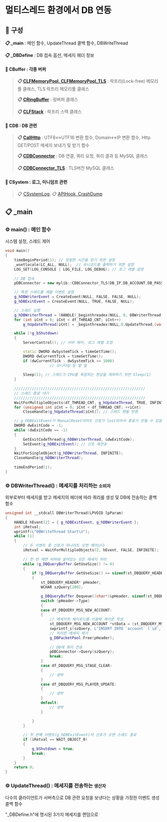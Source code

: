 # 멀티스레드 환경에서 DB 연동
## 📑 구성

**📋 _main** : 메인 함수, UpdateThread 콜백 함수, DBWriteThread

**📋 _DBDefine** : DB 접속 옵션, 메세지 헤더 정보

#### 📂 CBuffer : 각종 버퍼
> **📋 [CLFMemoryPool, CLFMemoryPool_TLS](https://github.com/kbm0996/-Pattern-MemoryPool)** : 락프리(Lock-free) 메모리풀 클래스, TLS 락프리 메모리풀 클래스
>
> **📋 [CRingBuffer](https://github.com/kbm0996/-DataStructure-RingBuffer)** : 링버퍼 클래스
>
> **📋 [CLFStack](https://github.com/kbm0996/-Pattern-MemoryPool)** : 락프리 스택 클래스

#### 📂 CDB : DB 관련
> **📋 [CallHttp](https://github.com/kbm0996/-SystemLink-CPPxPHPxDB)** : UTF8↔UTF16 변환 함수, Domain↔IP 변환 함수, Http GET/POST 메세지 보내기 및 받기 함수
>
> **📋 [CDBConnector](https://github.com/kbm0996/-CppBasic-ThreadBasic/tree/master/Thread_DBSave/3%20Thread_DBSave)** : DB 연결, 쿼리 요청, 쿼리 결과 등 MySQL 클래스
>
> **📋 [CDBConnector_TLS](https://github.com/kbm0996/-CppBasic-ThreadBasic/tree/master/Thread_DBSave/3%20Thread_DBSave)** : TLS버전 MySQL 클래스

#### 📂 CSystem : 로그, 미니덤프 관련
> 📋 [CSystemLog](https://github.com/kbm0996/-Utility-SystemLog), 📋 [APIHook, CrashDump](https://github.com/kbm0996/-Utility-Crashdump)

## 📋 _main
### ⚙ main() : 메인 함수

시스템 설정, 스레드 제어

```cpp
void main()
{
	timeBeginPeriod(1); // 정밀한 시간을 얻기 위한 설정
	_wsetlocale(LC_ALL, NULL);  // 유니코드를 출력하기 위한 설정
	LOG_SET(LOG_CONSOLE | LOG_FILE, LOG_DEBUG); // 로그 레벨 설정
	
	// DB 접속
	pDBConnector = new mylib::CDBConnector_TLS(DB_IP,DB_ACCOUNT,DB_PASS,DB_NAME,DB_PORT);

	// 특정 스레드를 깨울 이벤트 설정
	g_hDBWriterEvent = CreateEvent(NULL, FALSE, FALSE, NULL);
	g_hDBExitEvent = CreateEvent(NULL, TRUE, FALSE, NULL);

	// 스레드 실행
	g_hDBWriterThread = (HANDLE)_beginthreadex(NULL, 0, DBWriterThread, 0, 0, NULL);
	for (int iCnt = 0; iCnt < df_THREAD_CNT; iCnt++)
		g_hUpdateThread[iCnt] = _beginthreadex(NULL,0,UpdateThread,(void*)iCnt,0,0);

	while (!g_bShutdown)
	{
		ServerControl(); // 서버 제어, 로그 레벨 조정

		static DWORD dwSystemTick = timeGetTime();
		DWORD dwCurrentTick = timeGetTime();
		if (dwCurrentTick - dwSystemTick >= 1000)
            		// 모니터링 등 할 일
			
		Sleep(1); // 스레드가 CPU를 독점하는 현상을 제외하기 위한 Sleep(1)
	}
    
    ///////////////////////////////////////////////////////////
    // 스레드 종료 대기
    ///////////////////////////////////////////////////////////
	WaitForMultipleObjects(df_THREAD_CNT, g_hUpdateThread, TRUE, INFINITE);
	for (unsigned int iCnt = 0; iCnt < df_THREAD_CNT; ++iCnt)
		CloseHandle(g_hUpdateThread[iCnt]); // 스레드 핸들 반환

	// g_hDBExitEvent가 ManualReset이어도 신호가 lost되어서 종료가 안될 수 있음
	DWORD dwExitCode = -1;
	while (dwExitCode == -1)
	{
		GetExitCodeThread(g_hDBWriterThread, &dwExitCode);
		SetEvent(g_hDBExitEvent); // 신호 재전송
	}
	WaitForSingleObject(g_hDBWriterThread, INFINITE);
	CloseHandle(g_hDBWriterThread);
	
	timeEndPeriod(1);
}
```

### ⚙ DBWriterThread() : 메세지를 처리하는 `소비자`

 외부로부터 매세지를 받고 메세지의 헤더에 따라 쿼리를 생성 및 DB에 전송하는 콜백 함수

```cpp
unsigned int __stdcall DBWriterThread(LPVOID lpParam)
{
	HANDLE hEvent[2] = { g_hDBExitEvent, g_hDBWriterEvent };
	int iRetval;
	wprintf(L"DBWriteThread Start\n");
	while (1)
	{
		// 두 이벤트 중 신호가 하나라도 오면 깨어난다
		iRetval = WaitForMultipleObjects(2, hEvent, FALSE, INFINITE);
		
		// 한 번 깨면 버퍼에 쌓여있는 모든 메세지 처리
		while (g_DBQueryBuffer.GetUseSize() != 0)
		{
			if (g_DBQueryBuffer.GetUseSize() >= sizeof(st_DBQUERY_HEADER*))
			{
				st_DBQUERY_HEADER* pHeader;
				WCHAR szQuery[200];

				g_DBQueryBuffer.Dequeue((char*)&pHeader, sizeof(st_DBQUERY_HEADER*));
				switch (pHeader->Type)
				{
				case df_DBQUERY_MSG_NEW_ACCOUNT:
				{
					// 메세지의 페이로드를 이용해 쿼리문 작성
					st_DBQUERY_MSG_NEW_ACCOUNT *stData = (st_DBQUERY_MSG_NEW_ACCOUNT*)&pHeader->Message;
					swprintf_s(szQuery, L"INSERT INTO `account` (`id`,`password`) VALUES (\"%s\", \"%s\")", stData->szID, stData->szPassword);
					// 처리한 메세지 제거
					g_DBPacketPool.Free(pHeader);
					
					// DB에 쿼리 전송
					pDBConnector->Query(szQuery);
					break;
				}
				case df_DBQUERY_MSG_STAGE_CLEAR:
				{
					// 생략
				}
				case df_DBQUERY_MSG_PLAYER_UPDATE:
				{
					// 생략
				}
				default:
					// 생략
				}

			}
		}
		
		// 첫 번째 이벤트(g_hDBExitEvent)의 신호가 오면 스레드 종료
		if (iRetval == WAIT_OBJECT_0)
		{
			g_bShutdown = true;
			break;
		}
	}
	return 0;
}
```


### ⚙ UpdateThread() : 메세지를 전송하는 `생산자`

 다수의 클라이언트가 서버측으로 DB 관련 요청을 보낸다는 상황을 가정한 이벤트 생성 콜백 함수
 
 "\_DBDefine.h"에 명시된 3가지 메세지를 랜덤으로 
